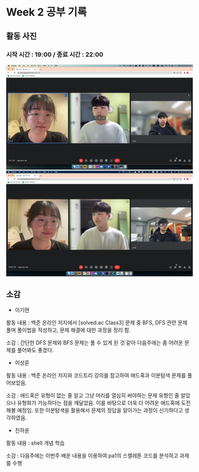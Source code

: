 # Week 2 공부 기록

## 활동 사진

### 시작 시간 : 19:00 / 종료 시간 : 22:00
<img src="Week3_record1.png">
<img src="Week3_record2.png">

## 소감

+ 이기현

활동 내용 : 백준 온라인 저지에서 [solved.ac Class3] 문제 중 BFS, DFS 관련 문제 풀며 풀이법을 작성하고, 문제 해결에 대한 과정을 정리 함. 

소감 : 간단한 DFS 문제와 BFS 문제는 풀 수 있게 된 것 같아 다음주에는 좀 어려운 문제를 풀어봐도 좋겠다.

+ 이상훈

활동 내용 : 백준 온라인 저지와 코드트리 강의를 참고하여 애드혹과 이분탐색 문제를 풀어보았음.

소감 : 애드혹은 유형이 없는 줄 알고 그냥 머리를 열심히 써야하는 문제 유형인 줄 알았으나 유형화가 가능하다는 점을 깨달았음. 이를 바탕으로 더욱 더 어려운 애드혹에 도전해볼 예정임. 또한 이분탐색을 활용해서 문제의 정답을 알아가는 과정이 신기하다고 생각하였음.

+ 진하윤

활동 내용 : shell 개념 학습

소감 : 다음주에는 이번주 배운 내용을 이용하여 pa1의 스켈레톤 코드를 분석하고 과제를 수행
